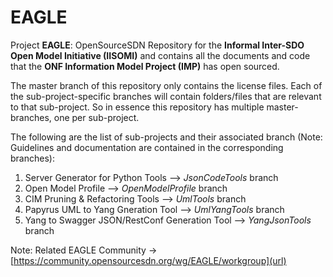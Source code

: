 # EAGLE
Project **EAGLE**: OpenSourceSDN Repository for the **Informal Inter-SDO Open Model Initiative (IISOMI)** and contains all the documents and code that the **ONF Information Model Project (IMP)** has open sourced.

The master branch of this repository only contains the license files. Each of the sub-project-specific branches will contain folders/files that are relevant to that sub-project. So in essence this repository has multiple master-branches, one per sub-project.

The following are the list of sub-projects and their associated branch (Note: Guidelines and documentation are contained in the corresponding branches):

   1. Server Generator for Python Tools --> *JsonCodeTools* branch
   2. Open Model Profile --> *OpenModelProfile* branch
   3. CIM Pruning & Refactoring Tools --> *UmlTools* branch
   4. Papyrus UML to Yang Gneration Tool --> *UmlYangTools* branch
   5. Yang to Swagger JSON/RestConf Generation Tool --> *YangJsonTools* branch
  
Note: Related EAGLE Community -> [https://community.opensourcesdn.org/wg/EAGLE/workgroup](url)

